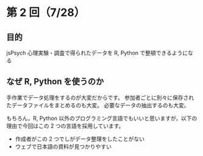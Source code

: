 # 第 2 回（7/28）

## 目的

jsPsych 心理実験・調査で得られたデータを R, Python で整頓できるようになる

## なぜ R, Python を使うのか

手作業でデータ処理をするのが大変だからです。
参加者ごとに別々に保存されたデータファイルをまとめるのも大変。
必要なデータの抽出するのも大変。

もちろん，R, Python 以外のプログラミング言語でもいいと思いますが，以下の理由で今回はこの 2 つの言語を採用しています。

- 作成者がこの 2 つでしがデータ整理をしたことがない
- ウェブで日本語の資料が見つかりやすい
